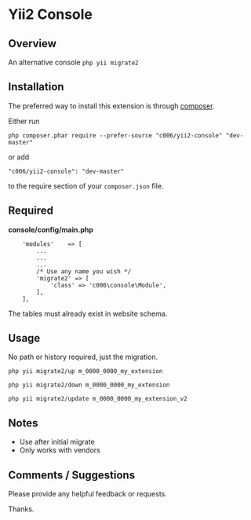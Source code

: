 Yii2 Console
===================


Overview
---------

An alternative console `php yii migrate2`



Installation
------------

The preferred way to install this extension is through [composer](http://getcomposer.org/download/).

Either run

```
php composer.phar require --prefer-source "c006/yii2-console" "dev-master"
```

or add

```
"c006/yii2-console": "dev-master"
```

to the require section of your `composer.json` file.



Required
--------

**console/config/main.php**


>
        'modules'    => [
            ...
            ...
            ...
            /* Use any name you wish */
            'migrate2' => [
                'class' => 'c006\console\Module',
            ],
        ],



The tables must already exist in website schema.


Usage
-----

No path or history required, just the migration.


>
    php yii migrate2/up m_0000_0000_my_extension
    
>
    php yii migrate2/down m_0000_0000_my_extension

>
    php yii migrate2/update m_0000_0000_my_extension_v2



Notes
--------


+ Use after initial migrate
+ Only works with vendors





Comments / Suggestions
--------------------

Please provide any helpful feedback or requests.

Thanks.



















